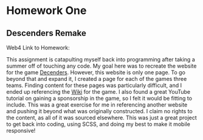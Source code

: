 # Homework One

## Descenders Remake

Web4 Link to Homework:

This assignment is catapulting myself back into programming after taking a summer off of touching any code. My goal here was to recreate the website for the game [Decenders](https://www.descendersgame.com/). However, this website is only one page. To go beyond that and expand it, I created a page for each of the games three teams. Finding content for these pages was particularly difficult, and I ended up referencing the [Wiki](https://descenders.fandom.com/wiki/Descenders_Wiki) for the game. I also found a great YouTube tutorial on gaining a sponsorship in the game, so I felt it would be fitting to include. This was a great exercise for me in referencing another website and pushing it beyond what was originally constructed. I claim no rights to the content, as all of it was sourced elsewhere. This was just a great project to get back into coding, using SCSS, and doing my best to make it mobile responsive!
